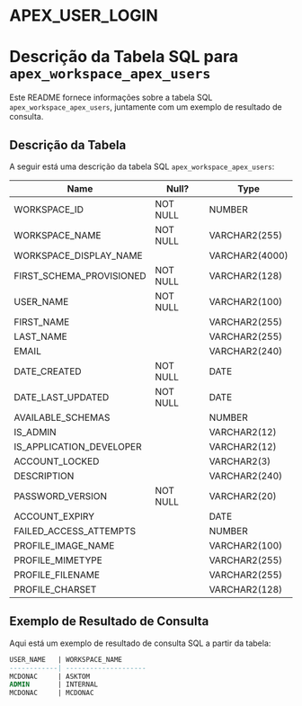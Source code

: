 # APEX_USER_LOGIN


# Descrição da Tabela SQL para `apex_workspace_apex_users`

Este README fornece informações sobre a tabela SQL `apex_workspace_apex_users`, juntamente com um exemplo de resultado de consulta.

## Descrição da Tabela

A seguir está uma descrição da tabela SQL `apex_workspace_apex_users`:

| Name                  | Null?    | Type                  |
|-----------------------| -------- | ----------------------|
| WORKSPACE_ID          | NOT NULL | NUMBER                |
| WORKSPACE_NAME        | NOT NULL | VARCHAR2(255)        |
| WORKSPACE_DISPLAY_NAME|          | VARCHAR2(4000)       |
| FIRST_SCHEMA_PROVISIONED | NOT NULL | VARCHAR2(128)   |
| USER_NAME             | NOT NULL | VARCHAR2(100)        |
| FIRST_NAME            |          | VARCHAR2(255)        |
| LAST_NAME             |          | VARCHAR2(255)        |
| EMAIL                 |          | VARCHAR2(240)        |
| DATE_CREATED          | NOT NULL | DATE                  |
| DATE_LAST_UPDATED     | NOT NULL | DATE                  |
| AVAILABLE_SCHEMAS     |          | NUMBER                |
| IS_ADMIN              |          | VARCHAR2(12)          |
| IS_APPLICATION_DEVELOPER |      | VARCHAR2(12)       |
| ACCOUNT_LOCKED        |          | VARCHAR2(3)           |
| DESCRIPTION           |          | VARCHAR2(240)         |
| PASSWORD_VERSION      | NOT NULL | VARCHAR2(20)          |
| ACCOUNT_EXPIRY        |          | DATE                  |
| FAILED_ACCESS_ATTEMPTS |         | NUMBER                |
| PROFILE_IMAGE_NAME    |          | VARCHAR2(100)         |
| PROFILE_MIMETYPE      |          | VARCHAR2(255)         |
| PROFILE_FILENAME      |          | VARCHAR2(255)         |
| PROFILE_CHARSET       |          | VARCHAR2(128)         |

## Exemplo de Resultado de Consulta

Aqui está um exemplo de resultado de consulta SQL a partir da tabela:

```sql
USER_NAME   | WORKSPACE_NAME
------------| --------------------
MCDONAC     | ASKTOM
ADMIN       | INTERNAL
MCDONAC     | MCDONAC
